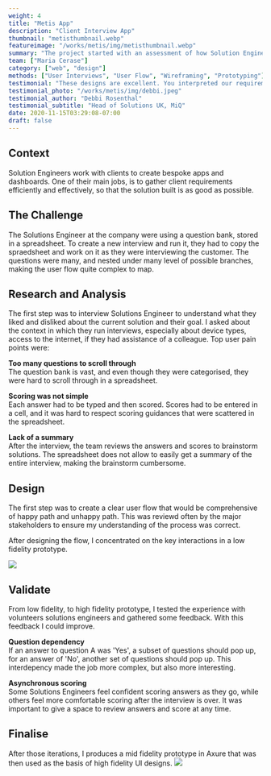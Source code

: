 ```yaml
---
weight: 4
title: "Metis App"
description: "Client Interview App"
thumbnail: "metisthumbnail.webp"
featureimage: "/works/metis/img/metisthumbnail.webp"
summary: "The project started with an assessment of how Solution Engineers were running interviews. They were using a spreadsheet, endlessly scrolling to find questions, copy pasting answers and questions as they went along: a time consuming and uncomfortable experience."
team: ["Maria Cerase"]
category: ["web", "design"]
methods: ["User Interviews", "User Flow", "Wireframing", "Prototyping"]
testimonial: "These designs are excellent. You interpreted our requirements exactly as we'd described them e.g. the drag and drop functionality for individual questions, and added in some additional functionality which is incredibly helpful e.g. the keyword search bar during the interview section. This design would certainly lead to an intuitive, flexible tool which would react quickly to a live interview situation."
testimonial_photo: "/works/metis/img/debbi.jpeg"
testimonial_author: "Debbi Rosenthal"
testimonial_subtitle: "Head of Solutions UK, MiQ"
date: 2020-11-15T03:29:08-07:00
draft: false
---
```


## Context


Solution Engineers work with clients to create bespoke apps and dashboards. One of their main jobs, is to gather client requirements efficiently and effectively, so that the solution built is as good as possible.

## The Challenge


The Solutions Engineer at the company were using a question bank, stored in a spreadsheet. To create a new interview and run it, they had to copy the spraedsheet and work on it as they were interviewing the customer. The questions were many, and nested under many level of possible branches, making the user flow quite complex to map.

## Research and Analysis

The first step was to interview Solutions Engineer to understand what they liked and disliked about the current solution and their goal. I asked about the context in which they run interviews, especially about device types, access to the internet, if they had assistance of a colleague. Top user pain points were:

**Too many questions to scroll through**
<br>The question bank is vast, and even though they were categorised, they were hard to scroll through in a spreadsheet.

**Scoring was not simple**
<br>Each answer had to be typed and then scored. Scores had to be entered in a cell, and it was hard to respect scoring guidances that were scattered in the spreadsheet.

**Lack of a summary**
<br>After the interview, the team reviews the answers and scores to brainstorm solutions. The spreadsheet does not allow to easily get a summary of the entire interview, making the brainstorm cumbersome.
            
## Design

The first step was to create a clear user flow that would be comprehensive of happy path and unhappy path. This was reviewd often by the major stakeholders to ensure my understanding of the process was correct.

After designing the flow, I concentrated on the key interactions in a low fidelity prototype.


![](/works/metis/img/sketchv2.webp#floatright)

## Validate

From low fidelity, to high fidelity prototype, I tested the experience with volunteers solutions engineers and gathered some feedback. With this feedback I could improve.

**Question dependency**
<br>If an answer to question A was 'Yes', a subset of questions should pop up, for an answer of 'No', another set of questions should pop up. This interdepency made the job more complex, but also more interesting.

**Asynchronous scoring**
<br>Some Solutions Engineers feel confident scoring answers as they go, while others feel more comfortable scoring after the interview is over. It was important to give a space to review answers and score at any time.

## Finalise

After those iterations, I produces a mid fidelity prototype in Axure that was then used as the basis of high fidelity UI designs.
![](/works/metis/img/axure1.png)
